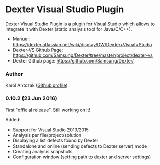 # Dexter Visual Studio Plugin

Dexter Visual Studio Plugin is a plugin for Visual Studio which allows to integrate it with Dexter (static analysis tool for Java/C/C++).   
* Manual: https://dexter.atlassian.net/wiki/display/DW/Dexter+Visual+Studio
* Dexter-VS Github Page: https://github.com/Samsung/Dexter/tree/master/project/dexter-vs
* Dexter Github page: https://github.com/Samsung/Dexter/
### Author
Karol Antczak ([Github profile](https://github.com/KarolAntczak))

### 0.10.2 (23 Jun 2016)
First "official release". Still working on it!

Added:
* Support for Visual Studio 2013/2015
* Analysis per file/project/solution
* Displaying a list defects found by Dexter
* Standalone and online (sending defects to Dexter server) mode
* Creating analysis snapshots
* Configuration window (setting path to dexter and server settings) 
